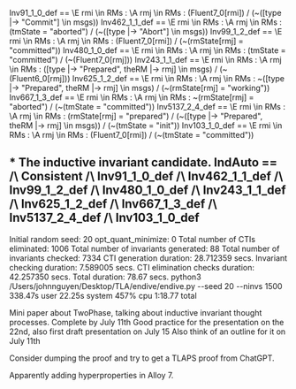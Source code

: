 Inv91_1_0_def == \E rmi \in RMs : \A rmj \in RMs : (Fluent7_0[rmi]) \/ (~([type |-> "Commit"] \in msgs))
Inv462_1_1_def == \E rmi \in RMs : \A rmj \in RMs : (tmState = "aborted") \/ (~([type |-> "Abort"] \in msgs))
Inv99_1_2_def == \E rmi \in RMs : \A rmj \in RMs : (Fluent7_0[rmi]) \/ (~(rmState[rmj] = "committed"))
Inv480_1_0_def == \E rmi \in RMs : \A rmj \in RMs : (tmState = "committed") \/ (~(Fluent7_0[rmj]))
Inv243_1_1_def == \E rmi \in RMs : \A rmj \in RMs : ([type |-> "Prepared", theRM |-> rmj] \in msgs) \/ (~(Fluent6_0[rmj]))
Inv625_1_2_def == \E rmi \in RMs : \A rmj \in RMs : ~([type |-> "Prepared", theRM |-> rmj] \in msgs) \/ (~(rmState[rmj] = "working"))
Inv667_1_3_def == \E rmi \in RMs : \A rmj \in RMs : ~(rmState[rmj] = "aborted") \/ (~(tmState = "committed"))
Inv5137_2_4_def == \E rmi \in RMs : \A rmj \in RMs : (rmState[rmj] = "prepared") \/ (~([type |-> "Prepared", theRM |-> rmj] \in msgs)) \/ (~(tmState = "init"))
Inv103_1_0_def == \E rmi \in RMs : \A rmj \in RMs : (Fluent7_0[rmi]) \/ (~(tmState = "committed"))

\* The inductive invariant candidate.
IndAuto ==
/\ Consistent
/\ Inv91_1_0_def
/\ Inv462_1_1_def
/\ Inv99_1_2_def
/\ Inv480_1_0_def
/\ Inv243_1_1_def
/\ Inv625_1_2_def
/\ Inv667_1_3_def
/\ Inv5137_2_4_def
/\ Inv103_1_0_def
----------------------------------------
Initial random seed: 20
opt_quant_minimize: 0
Total number of CTIs eliminated: 1006
Total number of invariants generated: 88
Total number of invariants checked: 7334
CTI generation duration: 28.712359 secs.
Invariant checking duration: 7.589005 secs.
CTI elimination checks duration: 42.257350 secs.
Total duration: 78.67 secs.
python3 /Users/johnnguyen/Desktop/TLA/endive/endive.py --seed 20 --ninvs 1500  338.47s user 22.25s system 457% cpu 1:18.77 total


Mini paper about TwoPhase, talking about inductive invariant thought processes. Complete by July 11th
Good practice for the presentation on the 22nd, also first draft presentation on July 15
Also think of an outline for it on July 11th


Consider dumping the proof and try to get a TLAPS proof from ChatGPT.

Apparently adding hyperproperties in Alloy 7.
